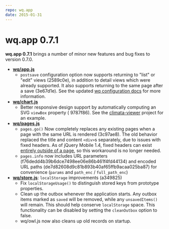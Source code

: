 ```yaml
---
repo: wq.app
date: 2015-01-31
---
```


# wq.app 0.7.1

**wq.app 0.7.1** brings a number of minor new features and bug fixes to version 0.7.0.
- **[wq/app.js](../@wq/app.md)**
  - `postsave` configuration option now supports returning to "list" or "edit" views (2589c0e), in addition to detail views which were already supported.  It also supports returning to the same page after a save (3e67d1e). See the updated [wq configuration docs](../config.md) for more information.
- **[wq/chart.js](https://django-rest-pandas.wq.io/@wq/chart)**
  - Better responsive design support by automatically computing an SVG `viewBox` property (
    9787f86).  See the [climata-viewer](https://github.com/heigeo/climata-viewer) project for an example.
- **[wq/pages.js](../@wq/router.md)**
  - `pages.go()` Now completely replaces any existing pages when a page with the same URL is rendered (3c97ae8).  The old behavior replaced the title and content `<div>`s separately, due to issues with fixed headers.  As of jQuery Mobile 1.4, fixed headers can exist [entirely outside of a page](https://demos.jquerymobile.com/1.4.5/toolbar-fixed-external/), so this workaround is no longer needed.
  - `pages.info` now includes URL parameters (f76dedd4b39b6dce7498ee06e86b461f4fd44134) and encoded URL paths (de7d82608d9c81b893b40af65ffb9acaa025ba87) for convenience (`params` and `path_enc` / `full_path_enc`)
- **[wq/store.js](../@wq/store.md)**: `localStorage` improvements (a349825)
  - Fix `localStorageUsage()` to distinguish stored keys from prototype properties.
  - Clean up the outbox whenever the application starts.  Any outbox items marked as `saved` will be removed, while any `unsavedItems()` will remain.  This should help conserve `localStorage` space.  This functionality can be disabled by setting the `cleanOutbox` option to false.
  - wq/owl.js now also cleans up old records on startup.
